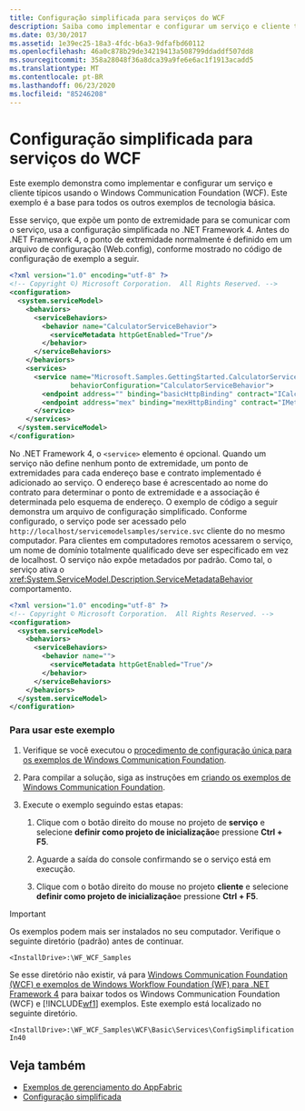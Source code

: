 ```yaml
---
title: Configuração simplificada para serviços do WCF
description: Saiba como implementar e configurar um serviço e cliente típicos usando o WCF. O serviço se comunica usando um ponto de extremidade especificado em um arquivo de configuração.
ms.date: 03/30/2017
ms.assetid: 1e39ec25-18a3-4fdc-b6a3-9dfafbd60112
ms.openlocfilehash: 46a0c878b29de34219413a508799ddaddf507dd8
ms.sourcegitcommit: 358a28048f36a8dca39a9fe6e6ac1f1913acadd5
ms.translationtype: MT
ms.contentlocale: pt-BR
ms.lasthandoff: 06/23/2020
ms.locfileid: "85246208"
---
```

# <a name="simplified-configuration-for-wcf-services"></a>Configuração simplificada para serviços do WCF
Este exemplo demonstra como implementar e configurar um serviço e cliente típicos usando o Windows Communication Foundation (WCF). Este exemplo é a base para todos os outros exemplos de tecnologia básica.  
  
 Esse serviço, que expõe um ponto de extremidade para se comunicar com o serviço, usa a configuração simplificada no .NET Framework 4. Antes do .NET Framework 4, o ponto de extremidade normalmente é definido em um arquivo de configuração (Web.config), conforme mostrado no código de configuração de exemplo a seguir.  
  
```xml  
<?xml version="1.0" encoding="utf-8" ?>  
<!-- Copyright ©) Microsoft Corporation.  All Rights Reserved. -->  
<configuration>  
  <system.serviceModel>  
    <behaviors>  
      <serviceBehaviors>  
        <behavior name="CalculatorServiceBehavior">  
          <serviceMetadata httpGetEnabled="True"/>  
        </behavior>  
      </serviceBehaviors>  
    </behaviors>  
    <services>  
      <service name="Microsoft.Samples.GettingStarted.CalculatorService"  
               behaviorConfiguration="CalculatorServiceBehavior">  
        <endpoint address="" binding="basicHttpBinding" contract="ICalculator"/>  
        <endpoint address="mex" binding="mexHttpBinding" contract="IMetadataExchange"/>  
      </service>  
    </services>  
  </system.serviceModel>  
</configuration>  
```  
  
 No .NET Framework 4, o `<service>` elemento é opcional. Quando um serviço não define nenhum ponto de extremidade, um ponto de extremidades para cada endereço base e contrato implementado é adicionado ao serviço. O endereço base é acrescentado ao nome do contrato para determinar o ponto de extremidade e a associação é determinada pelo esquema de endereço. O exemplo de código a seguir demonstra um arquivo de configuração simplificado. Conforme configurado, o serviço pode ser acessado pelo `http://localhost/servicemodelsamples/service.svc` cliente do no mesmo computador. Para clientes em computadores remotos acessarem o serviço, um nome de domínio totalmente qualificado deve ser especificado em vez de localhost. O serviço não expõe metadados por padrão. Como tal, o serviço ativa o <xref:System.ServiceModel.Description.ServiceMetadataBehavior> comportamento.  
  
```xml  
<?xml version="1.0" encoding="utf-8" ?>  
<!-- Copyright © Microsoft Corporation.  All Rights Reserved. -->  
<configuration>  
  <system.serviceModel>  
    <behaviors>  
      <serviceBehaviors>  
        <behavior name="">  
          <serviceMetadata httpGetEnabled="True"/>  
        </behavior>  
      </serviceBehaviors>  
    </behaviors>  
  </system.serviceModel>  
</configuration>  
```  
  
### <a name="to-use-this-sample"></a>Para usar este exemplo  
  
1. Verifique se você executou o [procedimento de configuração única para os exemplos de Windows Communication Foundation](one-time-setup-procedure-for-the-wcf-samples.md).  
  
2. Para compilar a solução, siga as instruções em [criando os exemplos de Windows Communication Foundation](building-the-samples.md).  
  
3. Execute o exemplo seguindo estas etapas:  
  
    1. Clique com o botão direito do mouse no projeto de **serviço** e selecione **definir como projeto de inicialização**e pressione **Ctrl + F5**.  
  
    2. Aguarde a saída do console confirmando se o serviço está em execução.  
  
    3. Clique com o botão direito do mouse no projeto **cliente** e selecione **definir como projeto de inicialização**e pressione **Ctrl + F5**.  
  
> [!IMPORTANT]
> Os exemplos podem mais ser instalados no seu computador. Verifique o seguinte diretório (padrão) antes de continuar.  
>
> `<InstallDrive>:\WF_WCF_Samples`  
>
> Se esse diretório não existir, vá para [Windows Communication Foundation (WCF) e exemplos de Windows Workflow Foundation (WF) para .NET Framework 4](https://www.microsoft.com/download/details.aspx?id=21459) para baixar todos os Windows Communication Foundation (WCF) e [!INCLUDE[wf1](../../../../includes/wf1-md.md)] exemplos. Este exemplo está localizado no seguinte diretório.  
>
> `<InstallDrive>:\WF_WCF_Samples\WCF\Basic\Services\ConfigSimplificationIn40`  
  
## <a name="see-also"></a>Veja também

- [Exemplos de gerenciamento do AppFabric](https://docs.microsoft.com/previous-versions/appfabric/ff383405(v=azure.10))
- [Configuração simplificada](../simplified-configuration.md)
